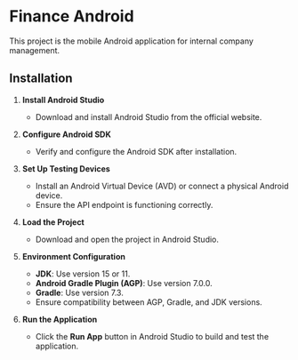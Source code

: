 # Finance Android

This project is the mobile Android application for internal company management.

## Installation

1. **Install Android Studio**

   - Download and install Android Studio from the official website.

2. **Configure Android SDK**

   - Verify and configure the Android SDK after installation.

3. **Set Up Testing Devices**

   - Install an Android Virtual Device (AVD) or connect a physical Android device.
   - Ensure the API endpoint is functioning correctly.

4. **Load the Project**

   - Download and open the project in Android Studio.

5. **Environment Configuration**

   - **JDK**: Use version 15 or 11.
   - **Android Gradle Plugin (AGP)**: Use version 7.0.0.
   - **Gradle**: Use version 7.3.
   - Ensure compatibility between AGP, Gradle, and JDK versions.

6. **Run the Application**
   - Click the **Run App** button in Android Studio to build and test the application.

